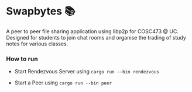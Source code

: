 # Swapbytes 📚
A peer to peer file sharing application using libp2p for COSC473 @ UC. 
Designed for students to join chat rooms and organise the trading of study notes for various classes.

### How to run

- Start Rendezvous Server using ```cargo run --bin rendezvous```

- Start a Peer using ```cargo run --bin peer```
